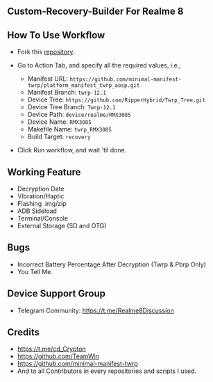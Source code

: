 ## Custom-Recovery-Builder For Realme 8

## How To Use Workflow
- Fork this [repository](https://github.com/RipperHybrid/Recovery-Builder).

- Go to Action Tab, and specify all the required values, i.e.;
  - Manifest URL: `https://github.com/minimal-manifest-twrp/platform_manifest_twrp_aosp.git`
  - Manifest Branch: `twrp-12.1`
  - Device Tree: `https://github.com/RipperHybrid/Twrp_Tree.git`
  - Device Tree Branch: `Twrp-12.1`
  - Device Path: `device/realme/RMX3085`
  - Device Name: `RMX3085`
  - Makefile Name: `twrp_RMX3085`
  - Build Target: `recovery`

- Click Run workflow, and wait 'til done.

## Working Feature
- Decryption Date
- Vibration/Haptic 
- Flashing .img/zip
- ADB Sideload
- Terminal/Console
- External Storage (SD and OTG)


## Bugs
- Incorrect Battery Percentage After Decryption (Twrp & Pbrp Only)
- You Tell Me.

## Device Support Group 
- Telegram Community: https://t.me/Realme8Discussion

## Credits
- https://t.me/cd_Crypton
- https://github.com/TeamWin
- https://github.com/minimal-manifest-twrp
- And to all Contributors in every repositories and scripts I used.
